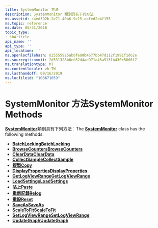 ```yaml
---
title: SystemMonitor 方法
description: SystemMonitor 類別具有下列方法
ms.assetid: c4ed392b-2e71-40a6-9c15-cefed2e4f155
ms.topic: reference
ms.date: 05/31/2018
topic_type:
- kbArticle
api_name: ''
api_type: ''
api_location: ''
ms.openlocfilehash: 825555925ab0fe80b4677bb47d112f1991f1d62e
ms.sourcegitcommit: 2d531328b6ed82d4ad971a45a5131b430c5866f7
ms.translationtype: MT
ms.contentlocale: zh-TW
ms.lasthandoff: 09/16/2019
ms.locfileid: "103671059"
---
```

# <a name="systemmonitor-methods"></a><span data-ttu-id="d294c-103">SystemMonitor 方法</span><span class="sxs-lookup"><span data-stu-id="d294c-103">SystemMonitor Methods</span></span>

<span data-ttu-id="d294c-104">[**SystemMonitor**](systemmonitor.md)類別具有下列方法：</span><span class="sxs-lookup"><span data-stu-id="d294c-104">The [**SystemMonitor**](systemmonitor.md) class has the following methods:</span></span>

-   [<span data-ttu-id="d294c-105">**BatchLocking**</span><span class="sxs-lookup"><span data-stu-id="d294c-105">**BatchLocking**</span></span>](systemmonitor-batchinglock.md)
-   [<span data-ttu-id="d294c-106">**BrowseCounters**</span><span class="sxs-lookup"><span data-stu-id="d294c-106">**BrowseCounters**</span></span>](systemmonitor-browsecounters.md)
-   [<span data-ttu-id="d294c-107">**ClearData**</span><span class="sxs-lookup"><span data-stu-id="d294c-107">**ClearData**</span></span>](systemmonitor-cleardata.md)
-   [<span data-ttu-id="d294c-108">**CollectSample**</span><span class="sxs-lookup"><span data-stu-id="d294c-108">**CollectSample**</span></span>](systemmonitor-collectsample.md)
-   [<span data-ttu-id="d294c-109">**複製**</span><span class="sxs-lookup"><span data-stu-id="d294c-109">**Copy**</span></span>](systemmonitor-copy.md)
-   [<span data-ttu-id="d294c-110">**DisplayProperties**</span><span class="sxs-lookup"><span data-stu-id="d294c-110">**DisplayProperties**</span></span>](systemmonitor-displayproperties.md)
-   [<span data-ttu-id="d294c-111">**GetLogViewRange**</span><span class="sxs-lookup"><span data-stu-id="d294c-111">**GetLogViewRange**</span></span>](systemmonitor-getlogviewrange.md)
-   [<span data-ttu-id="d294c-112">**LoadSettings**</span><span class="sxs-lookup"><span data-stu-id="d294c-112">**LoadSettings**</span></span>](systemmonitor-loadsettings.md)
-   [<span data-ttu-id="d294c-113">**貼上**</span><span class="sxs-lookup"><span data-stu-id="d294c-113">**Paste**</span></span>](systemmonitor-paste.md)
-   [<span data-ttu-id="d294c-114">**重新記錄**</span><span class="sxs-lookup"><span data-stu-id="d294c-114">**Relog**</span></span>](systemmonitor-relog.md)
-   [<span data-ttu-id="d294c-115">**重設**</span><span class="sxs-lookup"><span data-stu-id="d294c-115">**Reset**</span></span>](systemmonitor-reset.md)
-   [<span data-ttu-id="d294c-116">**SaveAs**</span><span class="sxs-lookup"><span data-stu-id="d294c-116">**SaveAs**</span></span>](systemmonitor-saveas.md)
-   [<span data-ttu-id="d294c-117">**ScaleToFit**</span><span class="sxs-lookup"><span data-stu-id="d294c-117">**ScaleToFit**</span></span>](systemmonitor-scaletofit.md)
-   [<span data-ttu-id="d294c-118">**SetLogViewRange**</span><span class="sxs-lookup"><span data-stu-id="d294c-118">**SetLogViewRange**</span></span>](systemmonitor-setlogviewrange.md)
-   [<span data-ttu-id="d294c-119">**UpdateGraph**</span><span class="sxs-lookup"><span data-stu-id="d294c-119">**UpdateGraph**</span></span>](systemmonitor-updategraph.md)

 

 




